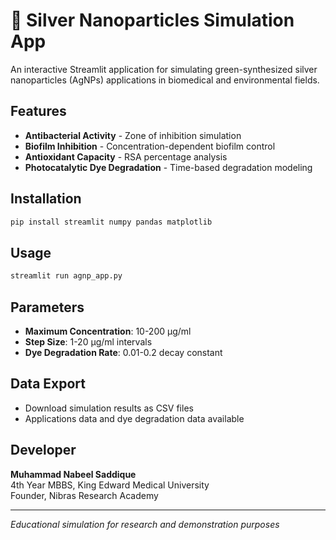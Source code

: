 # 🧬 Silver Nanoparticles Simulation App

An interactive Streamlit application for simulating green-synthesized silver nanoparticles (AgNPs) applications in biomedical and environmental fields.

## Features

- **Antibacterial Activity** - Zone of inhibition simulation
- **Biofilm Inhibition** - Concentration-dependent biofilm control
- **Antioxidant Capacity** - RSA percentage analysis
- **Photocatalytic Dye Degradation** - Time-based degradation modeling

## Installation

```bash
pip install streamlit numpy pandas matplotlib
```

## Usage

```bash
streamlit run agnp_app.py
```

## Parameters

- **Maximum Concentration**: 10-200 µg/ml
- **Step Size**: 1-20 µg/ml intervals
- **Dye Degradation Rate**: 0.01-0.2 decay constant

## Data Export

- Download simulation results as CSV files
- Applications data and dye degradation data available

## Developer

**Muhammad Nabeel Saddique**  
4th Year MBBS, King Edward Medical University  
Founder, Nibras Research Academy

---

*Educational simulation for research and demonstration purposes*